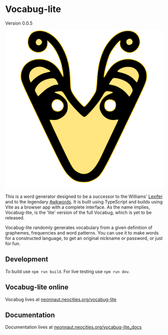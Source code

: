 # Vocabug-lite

Version 0.0.5

![Vocabug logo](./img/vocabug_logox.svg?raw=true "Vocabug-lite")

This is a word generator designed to be a successor to the Williams' [Lexifer][1] and to the legendary [Awkwords][2]. It is built using TypeScript and builds using Vite as a browser app with a complete interface. As the name implies, Vocabug-lite, is the 'lite' version of the full Vocabug, which is yet to be released.

Vocabug-lite randomly generates vocabulary from a given definition of graphemes, frequencies and word patterns. You can use it to make words for a constructed language, to get an original nickname or password, or just for fun.

## Development

To build use `npm run build`. For live testing use `npm run dev`. 

## Vocabug-lite online

Vocabug lives at [neonnaut.neocities.org/vocabug-lite][3]

## Documentation

Documentation lives at [neonnaut.neocities.org/vocabug-lite_docs][4]

[1]: https://github.com/bbrk24/lexifer-ts
[2]: https://github.com/nai888/awkwords
[3]: https://neonnaut.neocities.org/vocabug-lite "deployment"
[4]: https://neonnaut.neocities.org/vocabug-lite_docs "docs"